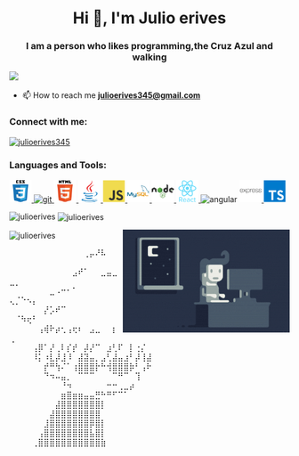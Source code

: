 ﻿
<h1 align="center">Hi 👋, I'm Julio erives</h1>
<h3 align="center">I am a person who likes programming,the Cruz Azul and walking</h3>
<img src="https://media2.giphy.com/media/v1.Y2lkPTc5MGI3NjExbDhrM29kYWU1OWNmOGFid3Vod2I5eGE1cmU3M241aHdnbnZhaXNwdyZlcD12MV9pbnRlcm5hbF9naWZfYnlfaWQmY3Q9Zw/ibioynnrcNubiHZlcm/giphy.gif">

- 📫 How to reach me **julioerives345@gmail.com**

<h3 align="left">Connect with me:</h3>
<p align="left">
<a href="https://www.leetcode.com/julioerives345" target="blank"><img align="center" src="https://raw.githubusercontent.com/rahuldkjain/github-profile-readme-generator/master/src/images/icons/Social/leet-code.svg" alt="julioerives345" height="30" width="40" /></a>
</p>

<h3 align="left">Languages and Tools:</h3>
<p align="left">  <a href="https://www.w3schools.com/css/" target="_blank" rel="noreferrer"> <img src="https://raw.githubusercontent.com/devicons/devicon/master/icons/css3/css3-original-wordmark.svg" alt="css3" width="40" height="40"/> </a> <a href="https://git-scm.com/" target="_blank" rel="noreferrer"> <img src="https://www.vectorlogo.zone/logos/git-scm/git-scm-icon.svg" alt="git" width="40" height="40"/> </a> <a href="https://www.w3.org/html/" target="_blank" rel="noreferrer"> <img src="https://raw.githubusercontent.com/devicons/devicon/master/icons/html5/html5-original-wordmark.svg" alt="html5" width="40" height="40"/> </a> <a href="https://www.java.com" target="_blank" rel="noreferrer"> <img src="https://raw.githubusercontent.com/devicons/devicon/master/icons/java/java-original.svg" alt="java" width="40" height="40"/> </a> <a href="https://developer.mozilla.org/en-US/docs/Web/JavaScript" target="_blank" rel="noreferrer"> <img src="https://raw.githubusercontent.com/devicons/devicon/master/icons/javascript/javascript-original.svg" alt="javascript" width="40" height="40"/> </a>  <a href="https://www.mysql.com/" target="_blank" rel="noreferrer"> <img src="https://raw.githubusercontent.com/devicons/devicon/master/icons/mysql/mysql-original-wordmark.svg" alt="mysql" width="40" height="40"/> </a> <a href="https://nodejs.org" target="_blank" rel="noreferrer"> <img src="https://raw.githubusercontent.com/devicons/devicon/master/icons/nodejs/nodejs-original-wordmark.svg" alt="nodejs" width="40" height="40"/> </a>  <a href="https://reactjs.org/" target="_blank" rel="noreferrer"> <img src="https://raw.githubusercontent.com/devicons/devicon/master/icons/react/react-original-wordmark.svg" alt="react" width="40" height="40"/> </a>  <img src="https://angular.io/assets/images/logos/angular/angular.svg" alt="angular" width="40" height="40"/> </a> <a href="https://expressjs.com" target="_blank" rel="noreferrer"> <img src="https://raw.githubusercontent.com/devicons/devicon/master/icons/express/express-original-wordmark.svg" alt="express" width="40" height="40"/> </a> <a href="https://www.typescriptlang.org/" target="_blank" rel="noreferrer"> <img src="https://raw.githubusercontent.com/devicons/devicon/master/icons/typescript/typescript-original.svg" alt="typescript" width="40" height="40"/> </a> </p>

<p><img align="left" src="https://github-readme-stats.vercel.app/api/top-langs?username=julioerives&show_icons=true&locale=en&layout=compact" alt="julioerives" /></p>

<p>&nbsp;<img align="center" src="https://github-readme-stats.vercel.app/api?username=julioerives&show_icons=true&locale=en" alt="julioerives" /></p>
<img alt="Night Coding" src="https://raw.githubusercontent.com/AVS1508/AVS1508/master/assets/Night-Coding.gif" align="right"/>
<p><img align="center" src="https://github-readme-streak-stats.herokuapp.com/?user=julioerives&" alt="julioerives" /></p>
<span align="center" >
⠀⠀⠀⠀⠀⠀⠀⠀⠀⠀⠀⠀⠀⢀⡤⠜⠧⠀⠀⠀⠀⠀⠀⠀⠀⠀⠀⠀<br>
⠀⠀⠀⠀⠀⠀⠀⠀⠀⠀⠀⣠⠞⠁⠀⠀⣀⣤⣀⣀⡀⠀⠀⠀⠀⠀⠀⠀<br>
⠀⠀⠀⠀⠀⠀⠀⣀⠠⠒⠂⠁⠀⠀⠀⠀⠀⠀⠀⢄⡈⠑⠢⡄⠀⠀⠀⠀<br>
⠀⠀⠀⠀⠀⠀⡜⡡⠞⠉⠀⠀⠀⠀⠀⠀⠀⠀⠀⠀⠈⠳⢖⠃⠀⠀⠀⠀<br>
⠀⠀⠀⠀⠀⢠⢾⠗⡴⢂⢠⢖⠆⠀⣠⣀⠀⠀⡆⢀⠀⠀⠀⠀⠀⠀⠀⠀<br>
⠀⠀⠀⠀⢠⡿⠁⡜⢀⠇⡎⡞⠀⡼⡜⠉⠀⣰⢃⠏⠀⡇⢐⡌⠀⠀⠀⠀<br>
⠀⠀⠀⠀⠸⡅⠰⣇⡼⣸⠸⠀⣼⣽⣤⡀⣠⢃⣼⣤⣰⠃⡼⢸⣼⠀⠀⠀<br>
⠀⠀⠀⠀⠀⠀⡞⠛⢳⠌⠁⢰⣿⣿⣿⡗⠓⢺⣿⣿⣿⡷⠃⢠⠗⠀⠀⠀<br>
⠀⠀⠀⠀⠀⠀⠙⠲⠤⣤⡀⠀⠉⠉⠉⠀⠀⠀⠉⠛⠉⠀⢹⠀⠀⠀⠀⠀<br>
⠀⠀⠀⠀⠀⠀⠀⠀⠀⠘⠲⠀⠀⠀⠀⠀⠀⠒⠒⢀⣀⡴⠀⠀⠀⠀⠀⠀<br>
⠀⠀⠀⠀⠀⠀⠀⠀⠀⣶⣿⣶⣶⣤⣤⣛⠓⠛⠋⠉⠁⠀⠀⠀⠀⠀⠀⠀<br>
⠀⠀⠀⠀⠀⠀⠀⠀⣼⣿⣿⣿⣿⣿⣿⣿⡇⠀⠀⠀⠀⠀⠀⠀⠀⠀⠀⠀<br>
⠀⠀⠀⠀⠀⠀⠀⣼⣿⣿⣿⣿⣿⣿⣿⣿⠀⠀⠀⠀⠀⠀⠀⠀⠀⠀⠀⠀<br>
⠀⠀⠀⠀⠀⠀⣸⣿⣿⣿⣿⣿⣿⣿⡿⣿⡇⠀⠀⠀⠀⠀⠀⠀⠀⠀⠀⠀<br>
⠀⠀⠀⠀⠀⢠⣿⣿⣿⣿⣿⣿⣿⣿⣧⣿⡇⠀⠀⠀⠀⠀⠀⠀⠀⠀⠀⠀<br>
⠀⠀⠀⠀⢀⣿⣿⣿⣿⣿⣿⣿⣿⣿⣿⣿⣷⠀⠀⠀⠀⠀⠀⠀⠀⠀⠀⠀<br>
</span>
